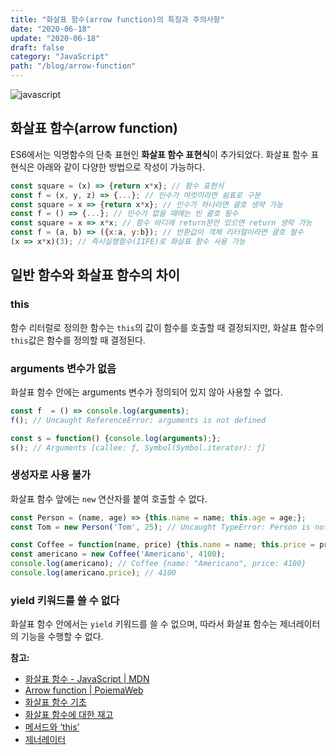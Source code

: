 ```yaml
---
title: "화살표 함수(arrow function)의 특징과 주의사항"
date: "2020-06-18"
update: "2020-06-18"
draft: false
category: "JavaScript"
path: "/blog/arrow-function"
---
```


![javascript](https://blog.martinwork.co.kr/images/javascript/javascript.png)

## 화살표 함수(arrow function)
ES6에서는 익명함수의 단축 표현인 **화살표 함수 표현식**이 추가되었다. 화살표 함수 표현식은 아래와 같이 다양한 방법으로 작성이 가능하다.

```js
const square = (x) => {return x*x}; // 함수 표현식
const f = (x, y, z) => {...}; // 인수가 여럿이라면 쉼표로 구분
const square = x => {return x*x}; // 인수가 하나라면 괄호 생략 가능
const f = () => {...}; // 인수가 없을 때에는 빈 괄호 필수
const square = x => x*x; // 함수 바디에 return문만 있으면 return 생략 가능
const f = (a, b) => ({x:a, y:b}); // 반환값이 객체 리터럴이라면 괄호 필수
(x => x*x)(3); // 즉시실행함수(IIFE)로 화살표 함수 사용 가능
```

## 일반 함수와 화살표 함수의 차이
### this
함수 리터럴로 정의한 함수는 `this`의 값이 함수를 호출할 때 결정되지만, 화살표 함수의 `this`값은 함수를 정의할 때 결정된다.

### arguments 변수가 없음
화살표 함수 안에는 arguments 변수가 정의되어 있지 않아 사용할 수 없다.

  ```js
  const f  = () => console.log(arguments);
  f(); // Uncaught ReferenceError: arguments is not defined
  
  const s = function() {console.log(arguments);};
  s(); // Arguments [callee: ƒ, Symbol(Symbol.iterator): ƒ]
  ```

### 생성자로 사용 불가
화살표 함수 앞에는 `new` 연산자를 붙여 호출할 수 없다.

  ```js
  const Person = (name, age) => {this.name = name; this.age = age;};
  const Tom = new Person('Tom', 25); // Uncaught TypeError: Person is not a constructor

  const Coffee = function(name, price) {this.name = name; this.price = price;};
  const americano = new Coffee('Americano', 4100);
  console.log(americano); // Coffee {name: "Americano", price: 4100}
  console.log(americano.price); // 4100
  ```

### yield 키워드를 쓸 수 없다
화살표 함수 안에서는 `yield` 키워드를 쓸 수 없으며, 따라서 화살표 함수는 제너레이터의 기능을 수행할 수 없다.

**참고:**
- [화살표 함수 - JavaScript | MDN](https://developer.mozilla.org/ko/docs/Web/JavaScript/Reference/Functions/%EC%95%A0%EB%A1%9C%EC%9A%B0_%ED%8E%91%EC%85%98)
- [Arrow function | PoiemaWeb](https://poiemaweb.com/es6-arrow-function)
- [화살표 함수 기초](https://ko.javascript.info/arrow-functions-basics)
- [화살표 함수에 대한 재고](https://ko.javascript.info/arrow-functions)
- [메서드와 ‘this’](https://ko.javascript.info/object-methods)
- [제너레이터](https://ko.javascript.info/generators)
